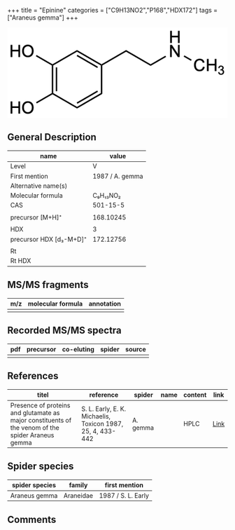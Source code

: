 +++
title = "Epinine"
categories = ["C9H13NO2","P168","HDX172"]
tags = ["Araneus gemma"]
+++

![](/img/Epinine.png)

## General Description

| name                    | value           |
|-------------------------|-----------------|
| Level                   | V               |
| First mention           | 1987 / A. gemma |
| Alternative name(s)     |                 |
| Molecular formula       | C₉H₁₃NO₂        |
| CAS                     | 501-15-5        |
|                         |                 |
| precursor [M+H]⁺        | 168.10245       |
|                         |                 |
| HDX                     | 3               |
| precursor HDX [d₃-M+D]⁺ | 172.12756       |
|                         |                 |
| Rt                      |                 |
| Rt HDX                  |                 |

## MS/MS fragments

| m/z | molecular formula | annotation |
|-----|-------------------|------------|
|     |                   |            |

## Recorded MS/MS spectra

| pdf | precursor | co-eluting | spider | source |
|-----|-----------|------------|--------|--------|
|     |           |            |        |        |

## References

| titel                                                                                             | reference                                                  | spider   | name | content | link                                         |
|---------------------------------------------------------------------------------------------------|------------------------------------------------------------|----------|------|---------|----------------------------------------------|
| Presence of proteins and glutamate as major constituents of the venom of the spider Araneus gemma | S. L. Early, E. K. Michaelis, Toxicon 1987, 25, 4, 433-442 | A. gemma |      | HPLC    | [Link](https://doi.org/10.1016/0041-0101(87)90077-8) |

## Spider species

| spider species | family     | first mention      |
|----------------|------------|--------------------|
| Araneus gemma  | Araneidae  | 1987 / S. L. Early |

## Comments